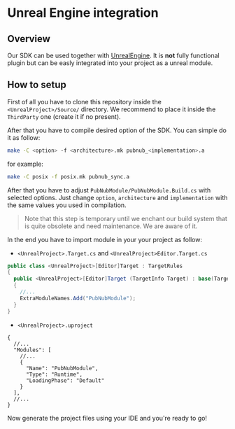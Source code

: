 # Unreal Engine integration

## Overview

Our SDK can be used together with [UnrealEngine](https://www.unrealengine.com/en-US). 
It is **not** fully functional plugin but can be easly integrated into your project as a unreal module.

## How to setup

First of all you have to clone this repository inside the `<UnrealProject>/Source/` directory. 
We recommend to place it inside the `ThirdParty` one (create it if no present). 

After that you have to compile desired option of the SDK. You can simple do it as follow:
```sh
make -C <option> -f <architecture>.mk pubnub_<implementation>.a 
```

for example:

```sh
make -C posix -f posix.mk pubnub_sync.a
```

After that you have to adjust `PubNubModule/PubNubModule.Build.cs` with selected options. 
Just change `option`, `architecture` and `implementation` with the same values you used in compilation. 

> Note that this step is temporary until we enchant our build system that is quite obsolete and need maintenance. We are aware of it.

In the end you have to import module in your your project as follow:

- `<UnrealProject>.Target.cs` and `<UnrealProject>Editor.Target.cs`
```cs
public class <UnrealProject>[Editor]Target : TargetRules
{
  public <UnrealProject>[Editor]Target (TargetInfo Target) : base(Target)
  {
    //...
    ExtraModuleNames.Add("PubNubModule");
  }
}
```

- `<UnrealProject>.uproject`
```json5
{
  //...
  "Modules": [
    //...
    {
      "Name": "PubNubModule",
      "Type": "Runtime",
      "LoadingPhase": "Default"
    }
  ],
  //...
}
```

Now generate the project files using your IDE and you're ready to go!
